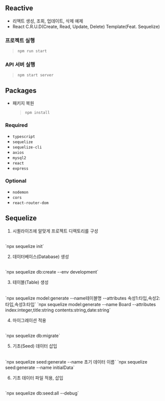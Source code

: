 ## Reactive
* 리액트 생성, 조회, 업데이트, 삭제 예제
* React C.R.U.D(Create, Read, Update, Delete) Template(Feat. Sequelize)

### 프로젝트 실행
> `npm run start`

### API 서버 실행
> `npm start server`

## Packages
* 패키지 복원
  >`npm install`


### Required

* `typescript`
* `sequelize`
* `sequelize-cli`
* `axios`
* `mysql2`
* `react`
* `express`

### Optional

* `nodemon`
* `cors`
* `react-router-dom`

## Sequelize

1. 시퀼라이즈에 알맞게 프로젝트 디렉토리를 구성
<br>
`npx sequelize init`

2. 데이터베이스(Database) 생성
<br>
`npx sequelize db:create --env development`

3. 테이블(Table) 생성
<br>
`npx sequelize model:generate --name테이블명 --attributes 속성1:타입,속성2:타입,속성3:타입`
`npx sequelize model:generate --name Board --attributes index:integer,title:string contents:string,date:string`

4. 마이그레이션 적용
<br>
 `npx sequelize db:migrate`
 
5. 기초(Seed) 데이터 삽입
<br>
`npx sequelize seed:generate --name 초기 데이터 이름`
`npx sequelize seed:generate --name initialData`

6. 기초 데이터 파일 적용, 삽입
<br>
`npx sequelize db:seed:all  --debug`
